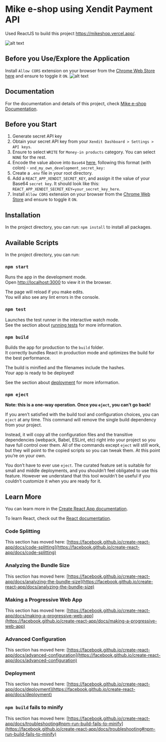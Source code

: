 # Mike e-shop using Xendit Payment API

Used ReactJS to build this project https://mikeshop.vercel.app/.

![alt text](https://res.cloudinary.com/emekamykael45/image/upload/v1613178019/mike-e-shop/mike-store_vef7i1.png)

## Before you Use/Explore the Application

Install `Allow CORS` extension on your browser from the [Chrome Web Store here](https://chrome.google.com/webstore/detail/allow-cors-access-control/lhobafahddgcelffkeicbaginigeejlf) and ensure to toggle it `ON`.
![alt text](https://res.cloudinary.com/emekamykael45/image/upload/v1613178407/mike-e-shop/Screenshot_2021-02-13_at_2.06.09_AM_l6mgis.png)

## Documentation

For the documentation and details of this project, check [Mike e-shop Documentation](https://res.cloudinary.com/emekamykael45/image/upload/v1613179858/mike-e-shop/MIKE_E-SHOP_USING_XENDIT_PAYMENT_API_2_t9mgdm.pdf).

## Before you Start

1. Generate secret API key
2. Obtain your secret API key from your `Xendit Dashboard > Settings > API keys`.
3. Ensure to select `WRITE` for `Money-in products` category. You can select `NONE` for the rest.
4. Encode the value above into `Base64` [here](https://www.base64encode.org/), following this format (with colon) -
   `xnd_my_own_development_secret_key:`
5. Create a `.env` file in your root directory.
6. Add a `REACT_APP_XENDIT_SECRET_KEY`, and assign it the value of your Base64 `secret key`. It should look like this:
   `REACT_APP_XENDIT_SECRET_KEY=your_secret_key_here`.
7. Install `Allow CORS` extension on your browser from the [Chrome Web Store](https://chrome.google.com/webstore/detail/allow-cors-access-control/lhobafahddgcelffkeicbaginigeejlf) and ensure to toggle it `ON`.

## Installation

In the project directory, you can run: `npm install` to install all packages.

## Available Scripts

In the project directory, you can run:

### `npm start`

Runs the app in the development mode.\
Open [http://localhost:3000](http://localhost:3000) to view it in the browser.

The page will reload if you make edits.\
You will also see any lint errors in the console.

### `npm test`

Launches the test runner in the interactive watch mode.\
See the section about [running tests](https://facebook.github.io/create-react-app/docs/running-tests) for more information.

### `npm build`

Builds the app for production to the `build` folder.\
It correctly bundles React in production mode and optimizes the build for the best performance.

The build is minified and the filenames include the hashes.\
Your app is ready to be deployed!

See the section about [deployment](https://facebook.github.io/create-react-app/docs/deployment) for more information.

### `npm eject`

**Note: this is a one-way operation. Once you `eject`, you can’t go back!**

If you aren’t satisfied with the build tool and configuration choices, you can `eject` at any time. This command will remove the single build dependency from your project.

Instead, it will copy all the configuration files and the transitive dependencies (webpack, Babel, ESLint, etc) right into your project so you have full control over them. All of the commands except `eject` will still work, but they will point to the copied scripts so you can tweak them. At this point you’re on your own.

You don’t have to ever use `eject`. The curated feature set is suitable for small and middle deployments, and you shouldn’t feel obligated to use this feature. However we understand that this tool wouldn’t be useful if you couldn’t customize it when you are ready for it.

## Learn More

You can learn more in the [Create React App documentation](https://facebook.github.io/create-react-app/docs/getting-started).

To learn React, check out the [React documentation](https://reactjs.org/).

### Code Splitting

This section has moved here: [https://facebook.github.io/create-react-app/docs/code-splitting](https://facebook.github.io/create-react-app/docs/code-splitting)

### Analyzing the Bundle Size

This section has moved here: [https://facebook.github.io/create-react-app/docs/analyzing-the-bundle-size](https://facebook.github.io/create-react-app/docs/analyzing-the-bundle-size)

### Making a Progressive Web App

This section has moved here: [https://facebook.github.io/create-react-app/docs/making-a-progressive-web-app](https://facebook.github.io/create-react-app/docs/making-a-progressive-web-app)

### Advanced Configuration

This section has moved here: [https://facebook.github.io/create-react-app/docs/advanced-configuration](https://facebook.github.io/create-react-app/docs/advanced-configuration)

### Deployment

This section has moved here: [https://facebook.github.io/create-react-app/docs/deployment](https://facebook.github.io/create-react-app/docs/deployment)

### `npm build` fails to minify

This section has moved here: [https://facebook.github.io/create-react-app/docs/troubleshooting#npm-run-build-fails-to-minify](https://facebook.github.io/create-react-app/docs/troubleshooting#npm-run-build-fails-to-minify)
